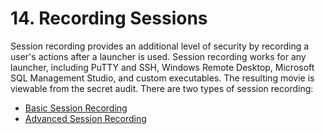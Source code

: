 [title]: # (14. Recording Sessions)
[tags]: # (Session Recording)
[priority]: # (140)

# 14. Recording Sessions

Session recording provides an additional level of security by recording a user's actions after a launcher is used. Session recording works for any launcher, including PuTTY and SSH, Windows Remote Desktop, Microsoft SQL Management Studio, and custom executables. The resulting movie is viewable from the secret audit. There are two types of session recording:

- [Basic Session Recording](../../session-recording/index.md)
- [Advanced Session Recording](../../session-recording/index.md)
